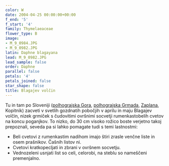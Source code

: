 ```yaml
---
color: W
date: 2004-04-25 00:00:00+00:00
f_end: '5'
f_start: '4'
family: Thymelaeaceae
flower_type: B
image:
- M_9_0984.JPG
- M_9_0982.JPG
latin: Daphne blagayana
lead: M_9_0982.JPG
lead_sample: false
order: Daphne
parallel: false
petals: '4'
petals_joined: false
star_shape: false
title: Blagajev volčin
---
```

Tu in tam po Sloveniji ([polhograjska Gora](../../Izleti), [polhograjska Grmada](../../Izleti), [Zaplana](../..), Kopitnik) zacveti v svetlih gozdnatih pobočjih v aprilu in maju Blagajev volčin, nizek grmiček s čudovitimi ovršnimi socvetji rumenkastobelih cvetov na koncu poganjkov. To nizko, do 30 cm visoko rožico boste verjetno takoj prepoznali, seveda pa si lahko pomagate tudi s temi lastnostmi:

-   Beli cvetovi z rumenkastim nadihom imajo štiri zrasle venčne liste in osem prašnikov. Čašnih listov ni.
-   Cvetovi kratkopecljati in zbrani v ovršnem socvetju.
-   Vednozeleni usnjati list so celi, celorobi, na steblu so nameščeni premenjalno.
